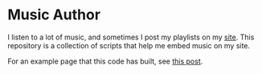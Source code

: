 # Music Author

I listen to a lot of music, and sometimes I post my playlists on my [site](https://miles.land). This repository is a collection of scripts that help me embed music on my site.

For an example page that this code has built, see [this post](https://miles.land/cool/music-july-22-2020/).